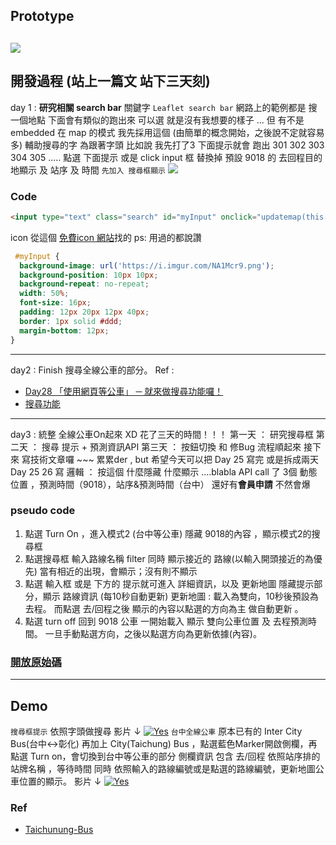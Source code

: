 ## Prototype
![](https://i.imgur.com/k5ELZMV.png)
---
## 開發過程 (站上一篇文 站下三天刻)
day 1 : **研究相關 search bar**
關鍵字 `Leaflet search bar` 
網路上的範例都是 
搜一個地點 下面會有類似的跑出來
可以選
就是沒有我想要的樣子 ...
但 有不是 embedded 在 map 的模式 
我先採用這個 (由簡單的概念開始，之後說不定就容易多)
輔助搜尋的字 為跟著字頭 
比如說 我先打了3
下面提示就會 跑出 301 302 303 304 305 .....
點選 下面提示 或是 click input 框 
替換掉 預設 9018 的 去回程目的地顯示 及 站序 及 時間
`先加入 搜尋框顯示` 
![](https://i.imgur.com/wjpHYkU.png)
### Code 
```html
<input type="text" class="search" id="myInput" onclick="updatemap(this.value)"  placeholder="Search for routes.." title="Type in a route" value=''> 
```
icon 從這個 [免費icon 網站](https://www.flaticon.com/)找的 ps: 用過的都說讚
```css
 #myInput {
  background-image: url('https://i.imgur.com/NA1Mcr9.png');
  background-position: 10px 10px;
  background-repeat: no-repeat;
  width: 50%;
  font-size: 16px;
  padding: 12px 20px 12px 40px;
  border: 1px solid #ddd;
  margin-bottom: 12px;
}
```
---
day2 : 
Finish 搜尋全線公車的部分。
Ref : 
* [Day28 「使用網頁等公車」 ─ 就來做搜尋功能囉！](https://ithelp.ithome.com.tw/articles/10197402)
* [搜尋功能](https://github.com/Ryin0424/Taichunung-Bus/blob/master/js/app.js#L30)
---
day3 : 統整 
全線公車On起來 XD
花了三天的時間！！！
第一天 ： 研究搜尋框
第二天 ： 搜尋 提示 + 預測資訊API
第三天 ： 按鈕切換 和 修Bug 流程順起來
接下來 寫技術文章囉 ~~~ 累累der , but 希望今天可以把 Day 25 寫完 或是拆成兩天 Day 25 26 寫
邏輯 ： 按這個 什麼隱藏 什麼顯示 ....blabla 
API call 了 3個 動態位置 ，預測時間（9018），站序&預測時間（台中）
還好有**會員申請** 不然會爆

### pseudo code

1. 點選 Turn On ，進入模式2 (台中等公車)
隱藏 9018的內容 ，顯示模式2的搜尋框 
2. 點選搜尋框 輸入路線名稱 filter 同時 顯示接近的 路線(以輸入開頭接近的為優先)
當有相近的出現，會顯示；沒有則不顯示
3. 點選 輸入框 或是 下方的 提示就可進入 詳細資訊，以及 更新地圖
隱藏提示部分，顯示 路線資訊 (每10秒自動更新)
更新地圖 : 載入為雙向，10秒後預設為去程。
而點選 去/回程之後 顯示的內容以點選的方向為主 做自動更新 。 
4. 點選 turn off 回到 9018 公車
一開始載入 顯示 雙向公車位置 及 去程預測時間。
一旦手動點選方向，之後以點選方向為更新依據(內容)。

### [開放原始碼](https://github.com/goish135/IT_ironman/tree/master/Day25)

---
## Demo
`搜尋框提示` 依照字頭做搜尋
影片 ↓
[![Yes](https://img.youtube.com/vi/edjefEaXiFM/0.jpg)](https://www.youtube.com/watch?v=edjefEaXiFM)
`台中全線公車` 
原本已有的 Inter City Bus(台中<->彰化) 再加上 City(Taichung) Bus ，點選藍色Marker開啟側欄，再點選 Turn on，會切換到台中等公車的部分 側欄資訊 包含 去/回程 依照站序排的站牌名稱 ，等待時間 同時 依照輸入的路線編號或是點選的路線編號，更新地圖公車位置的顯示。
影片 ↓
[![Yes](https://img.youtube.com/vi/R0VFJaUS9yE/0.jpg)](https://www.youtube.com/watch?v=R0VFJaUS9yE)
### Ref 
* [Taichunung-Bus](https://github.com/Ryin0424/Taichunung-Bus)
